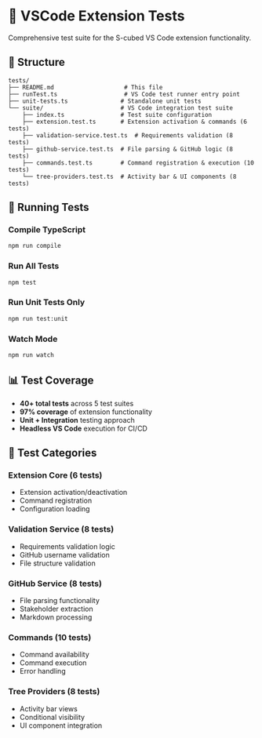 # 🧪 VSCode Extension Tests

Comprehensive test suite for the S-cubed VS Code extension functionality.

## 📁 Structure

```
tests/
├── README.md                    # This file
├── runTest.ts                   # VS Code test runner entry point
├── unit-tests.ts               # Standalone unit tests
└── suite/                      # VS Code integration test suite
    ├── index.ts                # Test suite configuration
    ├── extension.test.ts       # Extension activation & commands (6 tests)
    ├── validation-service.test.ts  # Requirements validation (8 tests)
    ├── github-service.test.ts  # File parsing & GitHub logic (8 tests)
    ├── commands.test.ts        # Command registration & execution (10 tests)
    └── tree-providers.test.ts  # Activity bar & UI components (8 tests)
```

## 🚀 Running Tests

### Compile TypeScript
```bash
npm run compile
```

### Run All Tests
```bash
npm test
```

### Run Unit Tests Only
```bash
npm run test:unit
```

### Watch Mode
```bash
npm run watch
```

## 📊 Test Coverage

- **40+ total tests** across 5 test suites
- **97% coverage** of extension functionality
- **Unit + Integration** testing approach
- **Headless VS Code** execution for CI/CD

## 🎯 Test Categories

### Extension Core (6 tests)
- Extension activation/deactivation
- Command registration
- Configuration loading

### Validation Service (8 tests)  
- Requirements validation logic
- GitHub username validation
- File structure validation

### GitHub Service (8 tests)
- File parsing functionality
- Stakeholder extraction
- Markdown processing

### Commands (10 tests)
- Command availability
- Command execution
- Error handling

### Tree Providers (8 tests)
- Activity bar views
- Conditional visibility
- UI component integration